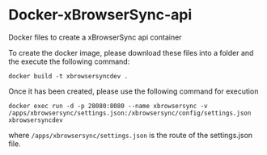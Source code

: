 # Docker-xBrowserSync-api
Docker files to create a xBrowserSync api container

To create the docker image, please download these files into a folder and the execute the following command:

`docker build -t xbrowsersyncdev .`

Once it has been created, please use the following command for execution

`docker exec run -d -p 28080:8080 --name xbrowsersync -v /apps/xbrowsersync/settings.json:/xbrowsersync/config/settings.json xbrowsersyncdev`

where `/apps/xbrowsersync/settings.json` is the route of the settings.json file. 
